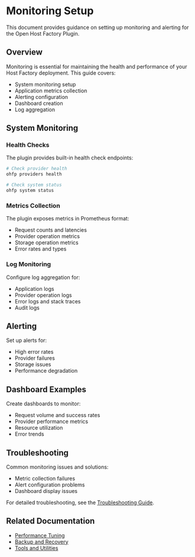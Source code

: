 # Monitoring Setup

This document provides guidance on setting up monitoring and alerting for the Open Host Factory Plugin.

## Overview

Monitoring is essential for maintaining the health and performance of your Host Factory deployment. This guide covers:

- System monitoring setup
- Application metrics collection
- Alerting configuration
- Dashboard creation
- Log aggregation

## System Monitoring

### Health Checks

The plugin provides built-in health check endpoints:

```bash
# Check provider health
ohfp providers health

# Check system status
ohfp system status
```

### Metrics Collection

The plugin exposes metrics in Prometheus format:

- Request counts and latencies
- Provider operation metrics
- Storage operation metrics
- Error rates and types

### Log Monitoring

Configure log aggregation for:

- Application logs
- Provider operation logs
- Error logs and stack traces
- Audit logs

## Alerting

Set up alerts for:

- High error rates
- Provider failures
- Storage issues
- Performance degradation

## Dashboard Examples

Create dashboards to monitor:

- Request volume and success rates
- Provider performance metrics
- Resource utilization
- Error trends

## Troubleshooting

Common monitoring issues and solutions:

- Metric collection failures
- Alert configuration problems
- Dashboard display issues

For detailed troubleshooting, see the [Troubleshooting Guide](../user_guide/troubleshooting.md).

## Related Documentation

- [Performance Tuning](performance.md)
- [Backup and Recovery](backup_recovery.md)
- [Tools and Utilities](tools.md)
